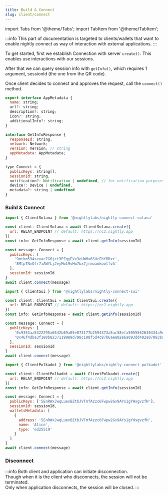 ```yaml
---
title: Build & Connect
slug: client/connect
---
```


import Tabs from '@theme/Tabs';
import TabItem from '@theme/TabItem';

:::info
This part of documentation is targeted to clients/wallets that want to enable nightly connect
as way of interaction with external applications.
:::

To get started, first we establish Connection with server `create()`. This enables use interactions with our sessions.

After that we can query session info with `getInfo()`, which requires 1 argument, sessionId (the one from the QR code).

Once client decides to connect and approves the request, call the `connect()` method.

```js
export interface AppMetadata {
  name: string;
  url?: string;
  description?: string;
  icon?: string;
  additionalInfo?: string;
}

interface GetInfoResponse {
  responseId: string;
  network: Network;
  version: Version; // string
  appMetadata: AppMetadata;
}

type Connect = {
  publicKeys: string[],
  sessionId: string,
  notification?: Notification | undefined, // for notification purposes
  device?: Device | undefined,
  metadata?: string | undefined
}
```

### Build & Connect

<Tabs>
<TabItem value="Solana" label="Solana">

```js
import { ClientSolana } from '@nightlylabs/nightly-connect-solana'

const client: ClientSolana = await ClientSolana.create({
  url: RELAY_ENDPOINT // default: https://nc2.nightly.app
})
const info: GetInfoResponse = await client.getInfo(sessionId)

const message: Connect = {
  publicKeys: [
    '9mtkm594sexac7G6jct3PZqyEVe3eUWMx6SUcEhYBRxr',
    '8MtpTNvQfr7iAWYLjJeyMw19vHw7bx7jrmoamkootfvA'
  ],
  sessionId: sessionId
}
await client.connect(message)
```

</TabItem>

<TabItem value="SUI" label="SUI">

```js
import { ClientSui } from '@nightlylabs/nightly-connect-sui'

const client: ClientSui = await ClientSui.create({
  url: RELAY_ENDPOINT // default: https://nc2.nightly.app
})
const info: GetInfoResponse = await client.getInfo(sessionId)

const message: Connect = {
  publicKeys: [
    '0x9353aa5322295a6542b69a05e873177b2594373a5ac58efa5055562630434a9e',
    '0x46f4dba3f180b8237119989d798c108f5d4c87b6aea02e6a093dd402a07083bd'
  ],
  sessionId: sessionId
}
await client.connect(message)
```

</TabItem>
<TabItem value="Polkadot" label="Polkadot">

```js
import { ClientPolkadot } from '@nightlylabs/nightly-connect-polkadot'

const client: ClientPolkadot = await ClientPolkadot.create({
  url: RELAY_ENDPOINT // default: https://nc2.nightly.app
})
const info: GetInfoResponse = await client.getInfo(sessionId)

const message: Connect = {
  publicKeys: ['5EnRWxJwqLuexBZtbJVTmfAzzc6Fwpw2Gv9AYs1gYHsgvzfH'],
  sessionId: sessionId,
  walletsMetadata: [
    {
      address: '5EnRWxJwqLuexBZtbJVTmfAzzc6Fwpw2Gv9AYs1gYHsgvzfH',
      name: 'Alice',
      type: 'ed25519'
    }
  ]
}
await client.connect(message)
```

</TabItem>
</Tabs>

### Disconnect

:::info
Both client and application can initiate disconnection.<br />
Though when it is the client who disconnects, the session will not be terminated.<br />
Only when application disconnects, the session will be closed.
:::
